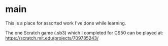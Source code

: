 # main

This is a place for assorted work I've done while learning. 

The one Scratch game (.sb3) which I completed for CS50 can be played at: https://scratch.mit.edu/projects/709735243/


